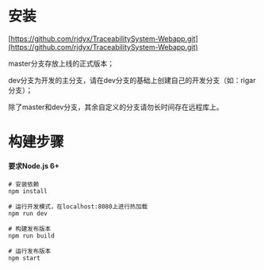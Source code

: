 # 安装

[https://github.com/rjdyx/TraceabilitySystem-Webapp.git](https://github.com/rjdyx/TraceabilitySystem-Webapp.git)

master分支存放上线的正式版本；

dev分支为开发的主分支，请在dev分支的基础上创建自己的开发分支（如：rigar分支）；

除了master和dev分支，其余自定义的分支请勿长时间存在远程库上。



# 构建步骤

#### 要求Node.js 6+

```
# 安装依赖
npm install

# 运行开发模式，在localhost:8080上进行热加载
npm run dev

# 构建发布版本
npm run build

# 运行发布版本
npm start

```







